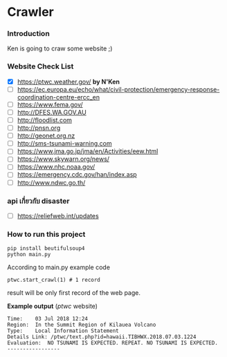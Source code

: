 # Crawler

### Introduction
Ken is going to craw some website ;)

### Website Check List

- [x] https://ptwc.weather.gov/ **by N'Ken**
- [ ] https://ec.europa.eu/echo/what/civil-protection/emergency-response-coordination-centre-ercc_en
- [ ] https://www.fema.gov/
- [ ] http://DFES.WA.GOV.AU
- [ ] http://floodlist.com
- [ ] http://pnsn.org
- [ ] http://geonet.org.nz
- [ ] http://sms-tsunami-warning.com
- [ ] https://www.jma.go.jp/jma/en/Activities/eew.html
- [ ] https://www.skywarn.org/news/
- [ ] https://www.nhc.noaa.gov/
- [ ] https://emergency.cdc.gov/han/index.asp
- [ ] http://www.ndwc.go.th/

### api เกี่ยวกับ disaster

- [ ] https://reliefweb.int/updates 

### How to run this project
```
pip install beutifulsoup4
python main.py
```
According to main.py example code 
```
ptwc.start_crawl(1) # 1 record
```
result will be only first record of the web page.

**Example output** (*ptwc* website)
```
Time:    03 Jul 2018 12:24
Region:  In the Summit Region of Kilauea Volcano
Type:    Local Information Statement
Details Link: /ptwc/text.php?id=hawaii.TIBHWX.2018.07.03.1224
Evaluation:  NO TSUNAMI IS EXPECTED. REPEAT. NO TSUNAMI IS EXPECTED.
-----------------
```